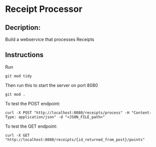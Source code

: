 # Receipt Processor
## Decription:
Build a webservice that processes Receipts

## Instructions
Run
```
git mod tidy
```

Then run this to start the server on port 8080
```
git mod .
```

To test the POST endpoint:
```
curl -X POST "http://localhost:8080/receipts/process" -H "Content-Type: application/json" -d "<JSON_FILE_path>"
```

To test the GET endpoint:
```
curl -X GET "http://localhost:8080/receipts/{id_returned_from_post}/points"
```
